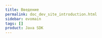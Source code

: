 ```yaml
---
title: Введение
permalink: doc_dev_site_introduction.html
sidebar: evomain
tags: []
product: Java SDK
---
```

